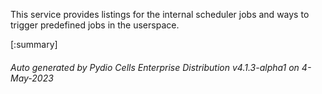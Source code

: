 






This service provides listings for the internal scheduler jobs and ways to trigger predefined jobs in the userspace.

[:summary]

###### Auto generated by Pydio Cells Enterprise Distribution v4.1.3-alpha1 on 4-May-2023
